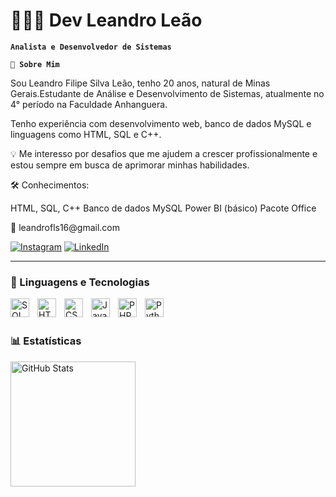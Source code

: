 # 👨🏾‍💻 Dev Leandro Leão

**`Analista e Desenvolvedor de Sistemas`**

**`👋 Sobre Mim `**

Sou Leandro Filipe Silva Leão, tenho 20 anos, natural de Minas Gerais.Estudante de Análise e Desenvolvimento de Sistemas, atualmente no 4° período na Faculdade Anhanguera. 

Tenho experiência com desenvolvimento web, banco de dados MySQL e linguagens como HTML, SQL e C++.

💡 Me interesso por desafios que me ajudem a crescer profissionalmente e estou sempre em busca de aprimorar minhas habilidades.

🛠️ Conhecimentos:

HTML, SQL, C++
Banco de dados MySQL
Power BI (básico)
Pacote Office





<p align="left">
    📧 leandrofls16@gmail.com
    

[![Instagram](https://img.shields.io/badge/Instagram-000?style=for-the-badge&logo=instagram&logoColor=E4405F)](https://www.instagram.com/leeozzt/)
[![LinkedIn](https://img.shields.io/badge/LinkedIn-0A66C2?style=for-the-badge&logo=linkedin&logoColor=white)](https://www.linkedin.com/in/leandro-filipe-silva-le%C3%A3o-514ab1222/)

</p>

---

### 🤖 Linguagens e Tecnologias

<img 
    align="left" 
    alt="SQL" 
    title="SQL"
    width="30px" 
    style="padding-right: 10px;" 
    src="https://cdn.jsdelivr.net/gh/devicons/devicon@latest/icons/mysql/mysql-original.svg" 
/>

<img 
    align="left" 
    alt="HTML"
    title="HTML" 
    width="30px" 
    style="padding-right: 10px;" 
    src="https://cdn.jsdelivr.net/gh/devicons/devicon@latest/icons/html5/html5-original.svg" 
/>
<img 
    align="left" 
    alt="CSS" 
    title="CSS"
    width="30px" 
    style="padding-right: 10px;" 
    src="https://cdn.jsdelivr.net/gh/devicons/devicon@latest/icons/css3/css3-original.svg" 
/>
<img 
    align="left" 
    alt="JavaScript" 
    title="JavaScript"
    width="30px" 
    style="padding-right: 10px;" 
    src="https://cdn.jsdelivr.net/gh/devicons/devicon@latest/icons/javascript/javascript-original.svg" 
/>





<img 
    align="left" 
    alt="PHP" 
    title="PHP"
    width="30px" 
    style="padding-right: 10px;" 
    src="https://cdn.jsdelivr.net/gh/devicons/devicon@latest/icons/php/php-original.svg" 
/>


<img 
    align="left" 
    alt="Python" 
    title="Python"
    width="30px" 
    style="padding-right: 10px;" 
    src="https://cdn.jsdelivr.net/gh/devicons/devicon@latest/icons/python/python-original.svg" 
/>

<br/>
<br/>

### 📊 Estatísticas

<p>
  <img 
    align="left" 
    alt="GitHub Stats" 
    height="200" 
    style="padding-right: 10px;" 
    src="https://github-readme-stats.vercel.app/api?username=devLeao&show_icons=true&theme=tokyonight&include_all_commits=true&locale=pt-br" 
  />



</p>
